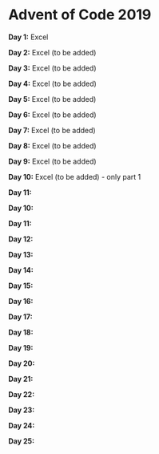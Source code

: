 
# **Advent of Code 2019**

**Day 1:** Excel

**Day 2:** Excel (to be added)

**Day 3:** Excel (to be added) 

**Day 4:** Excel (to be added)

**Day 5:** Excel (to be added)

**Day 6:** Excel (to be added)

**Day 7:** Excel (to be added)

**Day 8:** Excel (to be added)

**Day 9:** Excel (to be added)

**Day 10:** Excel (to be added) - only part 1

**Day 11:**

**Day 10:** 

**Day 11:**

**Day 12:** 

**Day 13:**

**Day 14:** 

**Day 15:**

**Day 16:** 

**Day 17:**

**Day 18:** 

**Day 19:**

**Day 20:** 

**Day 21:**

**Day 22:** 

**Day 23:**

**Day 24:** 

**Day 25:**
